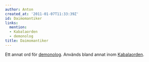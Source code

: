 ```yaml
---
author: Anton
created_at: '2011-01-07T11:33:39Z'
id: Daimomantiker
links:
  mention:
  - Kabalaorden
  - demonolog
title: Daimomantiker
---
```


Ett annat ord för [demonolog]. Används bland annat inom [Kabalaorden].

  [demonolog]: demonolog
  [Kabalaorden]: Kabalaorden

